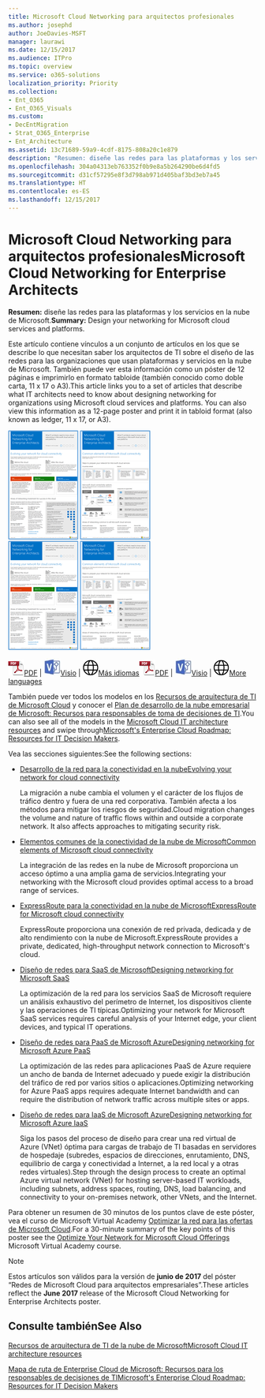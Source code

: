```yaml
---
title: Microsoft Cloud Networking para arquitectos profesionales
ms.author: josephd
author: JoeDavies-MSFT
manager: laurawi
ms.date: 12/15/2017
ms.audience: ITPro
ms.topic: overview
ms.service: o365-solutions
localization_priority: Priority
ms.collection:
- Ent_O365
- Ent_O365_Visuals
ms.custom:
- DecEntMigration
- Strat_O365_Enterprise
- Ent_Architecture
ms.assetid: 13c71689-59a9-4cdf-8175-808a20c1e879
description: "Resumen: diseñe las redes para las plataformas y los servicios en la nube de Microsoft."
ms.openlocfilehash: 304a04313eb763352f0b9e8a5b264290be6d4fd5
ms.sourcegitcommit: d31cf57295e8f3d798ab971d405baf3bd3eb7a45
ms.translationtype: HT
ms.contentlocale: es-ES
ms.lasthandoff: 12/15/2017
---
```

# <a name="microsoft-cloud-networking-for-enterprise-architects"></a><span data-ttu-id="c611d-103">Microsoft Cloud Networking para arquitectos profesionales</span><span class="sxs-lookup"><span data-stu-id="c611d-103">Microsoft Cloud Networking for Enterprise Architects</span></span>

 <span data-ttu-id="c611d-104">**Resumen:** diseñe las redes para las plataformas y los servicios en la nube de Microsoft.</span><span class="sxs-lookup"><span data-stu-id="c611d-104">**Summary:** Design your networking for Microsoft cloud services and platforms.</span></span>
  
<span data-ttu-id="c611d-p101">Este artículo contiene vínculos a un conjunto de artículos en los que se describe lo que necesitan saber los arquitectos de TI sobre el diseño de las redes para las organizaciones que usan plataformas y servicios en la nube de Microsoft. También puede ver esta información como un póster de 12 páginas e imprimirlo en formato tabloide (también conocido como doble carta, 11 x 17 o A3).</span><span class="sxs-lookup"><span data-stu-id="c611d-p101">This article links you to a set of articles that describe what IT architects need to know about designing networking for organizations using Microsoft cloud services and platforms. You can also view this information as a 12-page poster and print it in tabloid format (also known as ledger, 11 x 17, or A3).</span></span>
  
<span data-ttu-id="c611d-107">[![Imagen en miniatura del modelo de redes de Microsoft Cloud](images/95e8ab6a-b4d0-4836-acc1-b0b77ebf46e6.png)  
](https://go.microsoft.com/fwlink/p/?linkid=842073)</span><span class="sxs-lookup"><span data-stu-id="c611d-107">[![Thumb image for Microsoft cloud networking model](images/95e8ab6a-b4d0-4836-acc1-b0b77ebf46e6.png)  
](https://go.microsoft.com/fwlink/p/?linkid=842073)</span></span>
  
<span data-ttu-id="c611d-108">![Archivo PDF](images/ITPro_Other_PDFicon.png)[PDF](https://go.microsoft.com/fwlink/p/?linkid=842073) | ![Archivo de Visio](images/ITPro_Other_VisioIcon.jpg)[Visio](https://go.microsoft.com/fwlink/p/?linkid=842074) | ![Ver una página con versiones en otros idiomas](images/e16c992d-b0f8-48ae-bf44-db7a9fcaab9e.png)[Más idiomas](https://www.microsoft.com/download/details.aspx?id=54425)</span><span class="sxs-lookup"><span data-stu-id="c611d-108">![PDF file](images/ITPro_Other_PDFicon.png)[PDF](https://go.microsoft.com/fwlink/p/?linkid=842073) | ![Visio file](images/ITPro_Other_VisioIcon.jpg)[Visio](https://go.microsoft.com/fwlink/p/?linkid=842074) | ![See a page with versions in additional languages](images/e16c992d-b0f8-48ae-bf44-db7a9fcaab9e.png)[More languages](https://www.microsoft.com/download/details.aspx?id=54425)</span></span>
  
<span data-ttu-id="c611d-109">También puede ver todos los modelos en los [Recursos de arquitectura de TI de Microsoft Cloud](microsoft-cloud-it-architecture-resources.md) y conocer el [Plan de desarrollo de la nube empresarial de Microsoft: Recursos para responsables de toma de decisiones de TI]((https://aka.ms/cloudarchitecture)).</span><span class="sxs-lookup"><span data-stu-id="c611d-109">You can also see all of the models in the [Microsoft Cloud IT architecture resources](microsoft-cloud-it-architecture-resources.md) and swipe through[Microsoft's Enterprise Cloud Roadmap: Resources for IT Decision Makers]((https://aka.ms/cloudarchitecture)).</span></span>
  
<span data-ttu-id="c611d-110">Vea las secciones siguientes:</span><span class="sxs-lookup"><span data-stu-id="c611d-110">See the following sections:</span></span>
  
- [<span data-ttu-id="c611d-111">Desarrollo de la red para la conectividad en la nube</span><span class="sxs-lookup"><span data-stu-id="c611d-111">Evolving your network for cloud connectivity</span></span>](evolving-your-network-for-cloud-connectivity.md)
    
    <span data-ttu-id="c611d-p102">La migración a nube cambia el volumen y el carácter de los flujos de tráfico dentro y fuera de una red corporativa. También afecta a los métodos para mitigar los riesgos de seguridad.</span><span class="sxs-lookup"><span data-stu-id="c611d-p102">Cloud migration changes the volume and nature of traffic flows within and outside a corporate network. It also affects approaches to mitigating security risk.</span></span>
    
- [<span data-ttu-id="c611d-114">Elementos comunes de la conectividad de la nube de Microsoft</span><span class="sxs-lookup"><span data-stu-id="c611d-114">Common elements of Microsoft cloud connectivity</span></span>](common-elements-of-microsoft-cloud-connectivity.md)
    
    <span data-ttu-id="c611d-115">La integración de las redes en la nube de Microsoft proporciona un acceso óptimo a una amplia gama de servicios.</span><span class="sxs-lookup"><span data-stu-id="c611d-115">Integrating your networking with the Microsoft cloud provides optimal access to a broad range of services.</span></span>
    
- [<span data-ttu-id="c611d-116">ExpressRoute para la conectividad en la nube de Microsoft</span><span class="sxs-lookup"><span data-stu-id="c611d-116">ExpressRoute for Microsoft cloud connectivity</span></span>](expressroute-for-microsoft-cloud-connectivity.md)
    
    <span data-ttu-id="c611d-117">ExpressRoute proporciona una conexión de red privada, dedicada y de alto rendimiento con la nube de Microsoft.</span><span class="sxs-lookup"><span data-stu-id="c611d-117">ExpressRoute provides a private, dedicated, high-throughput network connection to Microsoft's cloud.</span></span>
    
- [<span data-ttu-id="c611d-118">Diseño de redes para SaaS de Microsoft</span><span class="sxs-lookup"><span data-stu-id="c611d-118">Designing networking for Microsoft SaaS</span></span>](designing-networking-for-microsoft-saas.md)
    
    <span data-ttu-id="c611d-119">La optimización de la red para los servicios SaaS de Microsoft requiere un análisis exhaustivo del perímetro de Internet, los dispositivos cliente y las operaciones de TI típicas.</span><span class="sxs-lookup"><span data-stu-id="c611d-119">Optimizing your network for Microsoft SaaS services requires careful analysis of your Internet edge, your client devices, and typical IT operations.</span></span>
    
- [<span data-ttu-id="c611d-120">Diseño de redes para PaaS de Microsoft Azure</span><span class="sxs-lookup"><span data-stu-id="c611d-120">Designing networking for Microsoft Azure PaaS</span></span>](designing-networking-for-microsoft-azure-paas.md)
    
    <span data-ttu-id="c611d-121">La optimización de las redes para aplicaciones PaaS de Azure requiere un ancho de banda de Internet adecuado y puede exigir la distribución del tráfico de red por varios sitios o aplicaciones.</span><span class="sxs-lookup"><span data-stu-id="c611d-121">Optimizing networking for Azure PaaS apps requires adequate Internet bandwidth and can require the distribution of network traffic across multiple sites or apps.</span></span>
    
- [<span data-ttu-id="c611d-122">Diseño de redes para IaaS de Microsoft Azure</span><span class="sxs-lookup"><span data-stu-id="c611d-122">Designing networking for Microsoft Azure IaaS</span></span>](designing-networking-for-microsoft-azure-iaas.md)
    
    <span data-ttu-id="c611d-123">Siga los pasos del proceso de diseño para crear una red virtual de Azure (VNet) óptima para cargas de trabajo de TI basadas en servidores de hospedaje (subredes, espacios de direcciones, enrutamiento, DNS, equilibrio de carga y conectividad a Internet, a la red local y a otras redes virtuales).</span><span class="sxs-lookup"><span data-stu-id="c611d-123">Step through the design process to create an optimal Azure virtual network (VNet) for hosting server-based IT workloads, including subnets, address spaces, routing, DNS, load balancing, and connectivity to your on-premises network, other VNets, and the Internet.</span></span>
    
<span data-ttu-id="c611d-124">Para obtener un resumen de 30 minutos de los puntos clave de este póster, vea el curso de Microsoft Virtual Academy [Optimizar la red para las ofertas de Microsoft Cloud]((https://mva.microsoft.com/es-ES/training-courses/optimize-your-network-for-microsoft-cloud-offerings-17743)).</span><span class="sxs-lookup"><span data-stu-id="c611d-124">For a 30-minute summary of the key points of this poster see the [Optimize Your Network for Microsoft Cloud Offerings]((https://mva.microsoft.com/es-ES/training-courses/optimize-your-network-for-microsoft-cloud-offerings-17743)) Microsoft Virtual Academy course.</span></span>
  
> [!NOTE]
> <span data-ttu-id="c611d-125">Estos artículos son válidos para la versión de **junio de 2017** del póster “Redes de Microsoft Cloud para arquitectos empresariales”.</span><span class="sxs-lookup"><span data-stu-id="c611d-125">These articles reflect the **June 2017** release of the Microsoft Cloud Networking for Enterprise Architects poster.</span></span>
  
## <a name="see-also"></a><span data-ttu-id="c611d-126">Consulte también</span><span class="sxs-lookup"><span data-stu-id="c611d-126">See Also</span></span>

[<span data-ttu-id="c611d-127">Recursos de arquitectura de TI de la nube de Microsoft</span><span class="sxs-lookup"><span data-stu-id="c611d-127">Microsoft Cloud IT architecture resources</span></span>](microsoft-cloud-it-architecture-resources.md)

<span data-ttu-id="c611d-128">[Mapa de ruta de Enterprise Cloud de Microsoft: Recursos para los responsables de decisiones de TI]((https://sway.com/FJ2xsyWtkJc2taRD))</span><span class="sxs-lookup"><span data-stu-id="c611d-128">[Microsoft's Enterprise Cloud Roadmap: Resources for IT Decision Makers]((https://sway.com/FJ2xsyWtkJc2taRD))</span></span>



